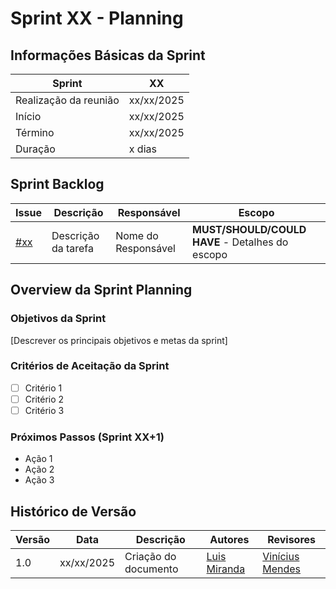 # Sprint XX - Planning

## Informações Básicas da Sprint

| Sprint  | XX            |
|---------|---------------|
|Realização da reunião | xx/xx/2025 |
| Início  | xx/xx/2025    |
| Término | xx/xx/2025    |
| Duração | x dias        |

## Sprint Backlog

| Issue | Descrição | Responsável | Escopo |
|-------|-----------|--------------|--------|
| [#xx](https://github.com/StockPilotAI/EstocAI-Documentation/issues/xx) | Descrição da tarefa | Nome do Responsável | **MUST/SHOULD/COULD HAVE** - Detalhes do escopo |

## Overview da Sprint Planning

### Objetivos da Sprint
[Descrever os principais objetivos e metas da sprint]

### Critérios de Aceitação da Sprint
- [ ] Critério 1
- [ ] Critério 2
- [ ] Critério 3

### Próximos Passos (Sprint XX+1)
- Ação 1
- Ação 2
- Ação 3

## Histórico de Versão

| Versão | Data       | Descrição                                               | Autores                        | Revisores |
| ------ | ---------- | ------------------------------------------------------- | ------------------------------ | --------- |
| 1.0    | xx/xx/2025 | Criação do documento |  [Luis Miranda](https://github.com/LuisMiranda10) |  [Vinícius Mendes](https://github.com/yabamiah)    |